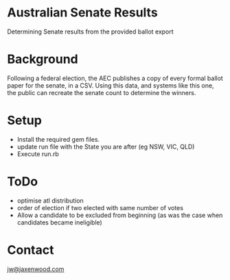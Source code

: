 # Australian Senate Results
Determining Senate results from the provided ballot export

# Background
Following a federal election, the AEC publishes a copy of every formal ballot paper for the senate, in a CSV.
Using this data, and systems like this one, the public can recreate the senate count to determine the winners.

# Setup
+ Install the required gem files.
+ update run file with the State you are after (eg NSW, VIC, QLD)
+ Execute run.rb

# ToDo
+ optimise atl distribution
+ order of election if two elected with same number of votes
+ Allow a candidate to be excluded from beginning (as was the case when candidates became ineligible)

# Contact
jw@jaxenwood.com